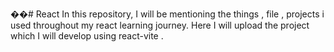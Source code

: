 ��#   R e a c t 
In this repository, I will be mentioning the things , file , projects i used throughout my react learning journey.
Here I will upload the project which I will develop using react-vite .
 
 
